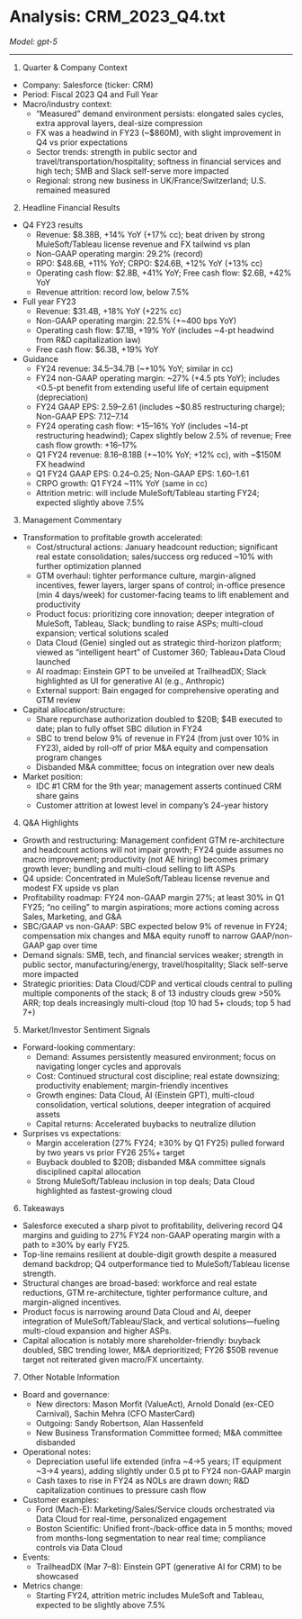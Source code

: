 # Analysis: CRM_2023_Q4.txt

*Model: gpt-5*

---

1) Quarter & Company Context
- Company: Salesforce (ticker: CRM)
- Period: Fiscal 2023 Q4 and Full Year
- Macro/industry context:
  - “Measured” demand environment persists: elongated sales cycles, extra approval layers, deal-size compression
  - FX was a headwind in FY23 (~$860M), with slight improvement in Q4 vs prior expectations
  - Sector trends: strength in public sector and travel/transportation/hospitality; softness in financial services and high tech; SMB and Slack self-serve more impacted
  - Regional: strong new business in UK/France/Switzerland; U.S. remained measured

2) Headline Financial Results
- Q4 FY23 results
  - Revenue: $8.38B, +14% YoY (+17% cc); beat driven by strong MuleSoft/Tableau license revenue and FX tailwind vs plan
  - Non-GAAP operating margin: 29.2% (record)
  - RPO: $48.6B, +11% YoY; CRPO: $24.6B, +12% YoY (+13% cc)
  - Operating cash flow: $2.8B, +41% YoY; Free cash flow: $2.6B, +42% YoY
  - Revenue attrition: record low, below 7.5%
- Full year FY23
  - Revenue: $31.4B, +18% YoY (+22% cc)
  - Non-GAAP operating margin: 22.5% (+~400 bps YoY)
  - Operating cash flow: $7.1B, +19% YoY (includes ~4-pt headwind from R&D capitalization law)
  - Free cash flow: $6.3B, +19% YoY
- Guidance
  - FY24 revenue: $34.5–$34.7B (~+10% YoY; similar in cc)
  - FY24 non-GAAP operating margin: ~27% (+4.5 pts YoY); includes <0.5-pt benefit from extending useful life of certain equipment (depreciation)
  - FY24 GAAP EPS: $2.59–$2.61 (includes ~$0.85 restructuring charge); Non-GAAP EPS: $7.12–$7.14
  - FY24 operating cash flow: +15–16% YoY (includes ~14-pt restructuring headwind); Capex slightly below 2.5% of revenue; Free cash flow growth: +16–17%
  - Q1 FY24 revenue: $8.16–$8.18B (+~10% YoY; +12% cc), with ~$150M FX headwind
  - Q1 FY24 GAAP EPS: $0.24–$0.25; Non-GAAP EPS: $1.60–$1.61
  - CRPO growth: Q1 FY24 ~11% YoY (same in cc)
  - Attrition metric: will include MuleSoft/Tableau starting FY24; expected slightly above 7.5%

3) Management Commentary
- Transformation to profitable growth accelerated:
  - Cost/structural actions: January headcount reduction; significant real estate consolidation; sales/success org reduced ~10% with further optimization planned
  - GTM overhaul: tighter performance culture, margin-aligned incentives, fewer layers, larger spans of control; in-office presence (min 4 days/week) for customer-facing teams to lift enablement and productivity
  - Product focus: prioritizing core innovation; deeper integration of MuleSoft, Tableau, Slack; bundling to raise ASPs; multi-cloud expansion; vertical solutions scaled
  - Data Cloud (Genie) singled out as strategic third-horizon platform; viewed as “intelligent heart” of Customer 360; Tableau+Data Cloud launched
  - AI roadmap: Einstein GPT to be unveiled at TrailheadDX; Slack highlighted as UI for generative AI (e.g., Anthropic)
  - External support: Bain engaged for comprehensive operating and GTM review
- Capital allocation/structure:
  - Share repurchase authorization doubled to $20B; $4B executed to date; plan to fully offset SBC dilution in FY24
  - SBC to trend below 9% of revenue in FY24 (from just over 10% in FY23), aided by roll-off of prior M&A equity and compensation program changes
  - Disbanded M&A committee; focus on integration over new deals
- Market position:
  - IDC #1 CRM for the 9th year; management asserts continued CRM share gains
  - Customer attrition at lowest level in company’s 24-year history

4) Q&A Highlights
- Growth and restructuring: Management confident GTM re-architecture and headcount actions will not impair growth; FY24 guide assumes no macro improvement; productivity (not AE hiring) becomes primary growth lever; bundling and multi-cloud selling to lift ASPs
- Q4 upside: Concentrated in MuleSoft/Tableau license revenue and modest FX upside vs plan
- Profitability roadmap: FY24 non-GAAP margin 27%; at least 30% in Q1 FY25; “no ceiling” to margin aspirations; more actions coming across Sales, Marketing, and G&A
- SBC/GAAP vs non-GAAP: SBC expected below 9% of revenue in FY24; compensation mix changes and M&A equity runoff to narrow GAAP/non-GAAP gap over time
- Demand signals: SMB, tech, and financial services weaker; strength in public sector, manufacturing/energy, travel/hospitality; Slack self-serve more impacted
- Strategic priorities: Data Cloud/CDP and vertical clouds central to pulling multiple components of the stack; 8 of 13 industry clouds grew >50% ARR; top deals increasingly multi-cloud (top 10 had 5+ clouds; top 5 had 7+)

5) Market/Investor Sentiment Signals
- Forward-looking commentary:
  - Demand: Assumes persistently measured environment; focus on navigating longer cycles and approvals
  - Cost: Continued structural cost discipline; real estate downsizing; productivity enablement; margin-friendly incentives
  - Growth engines: Data Cloud, AI (Einstein GPT), multi-cloud consolidation, vertical solutions, deeper integration of acquired assets
  - Capital returns: Accelerated buybacks to neutralize dilution
- Surprises vs expectations:
  - Margin acceleration (27% FY24; ≥30% by Q1 FY25) pulled forward by two years vs prior FY26 25%+ target
  - Buyback doubled to $20B; disbanded M&A committee signals disciplined capital allocation
  - Strong MuleSoft/Tableau inclusion in top deals; Data Cloud highlighted as fastest-growing cloud

6) Takeaways
- Salesforce executed a sharp pivot to profitability, delivering record Q4 margins and guiding to 27% FY24 non-GAAP operating margin with a path to ≥30% by early FY25.
- Top-line remains resilient at double-digit growth despite a measured demand backdrop; Q4 outperformance tied to MuleSoft/Tableau license strength.
- Structural changes are broad-based: workforce and real estate reductions, GTM re-architecture, tighter performance culture, and margin-aligned incentives.
- Product focus is narrowing around Data Cloud and AI, deeper integration of MuleSoft/Tableau/Slack, and vertical solutions—fueling multi-cloud expansion and higher ASPs.
- Capital allocation is notably more shareholder-friendly: buyback doubled, SBC trending lower, M&A deprioritized; FY26 $50B revenue target not reiterated given macro/FX uncertainty.

7) Other Notable Information
- Board and governance:
  - New directors: Mason Morfit (ValueAct), Arnold Donald (ex-CEO Carnival), Sachin Mehra (CFO MasterCard)
  - Outgoing: Sandy Robertson, Alan Hassenfeld
  - New Business Transformation Committee formed; M&A committee disbanded
- Operational notes:
  - Depreciation useful life extended (infra ~4→5 years; IT equipment ~3→4 years), adding slightly under 0.5 pt to FY24 non-GAAP margin
  - Cash taxes to rise in FY24 as NOLs are drawn down; R&D capitalization continues to pressure cash flow
- Customer examples:
  - Ford (Mach-E): Marketing/Sales/Service clouds orchestrated via Data Cloud for real-time, personalized engagement
  - Boston Scientific: Unified front-/back-office data in 5 months; moved from months-long segmentation to near real time; compliance controls via Data Cloud
- Events:
  - TrailheadDX (Mar 7–8): Einstein GPT (generative AI for CRM) to be showcased
- Metrics change:
  - Starting FY24, attrition metric includes MuleSoft and Tableau, expected to be slightly above 7.5%